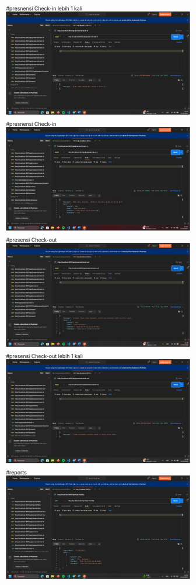 
#presnensi Check-in lebih 1 kali
![check ini lebih 1 kali](ss/presensi_check-in_jika_dilakukanlebih_dari_1_kali.png)

#presnensi Check-in
![Check in](ss/Presensi_Check-in.png)

#presensi Check-out
![Check-out](ss/presensi_check-out.png)

#presensi Check-out lebih 1 kali
![Check-outlebih sekali ](ss/check-out_jika_belum_melakukancheck-in.png)

#reports 
![Repots admin](ss/Reports.png)
